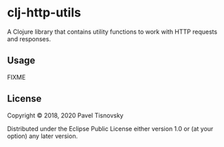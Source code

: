 # clj-http-utils

A Clojure library that contains utility functions to work with HTTP requests
and responses.

## Usage

FIXME

## License

Copyright © 2018, 2020  Pavel Tisnovsky

Distributed under the Eclipse Public License either version 1.0 or (at
your option) any later version.

